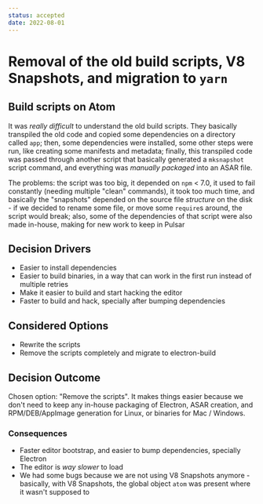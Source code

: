 ```yaml
---
status: accepted
date: 2022-08-01
---
```

# Removal of the old build scripts, V8 Snapshots, and migration to `yarn`

## Build scripts on Atom

It was _really difficult_ to understand the old build scripts. They basically
transpiled the old code and copied some dependencies on a directory called
`app`; then, some dependencies were installed, some other steps were run, like
creating some manifests and metadata; finally, this transpiled code was passed
through another script that basically generated a `mksnapshot` script command,
and everything was _manually packaged_ into an ASAR file.

The problems: the script was too big, it depended on `npm` < 7.0, it used to
fail constantly (needing multiple "clean" commands), it took too much time, and
basically the "snapshots" depended on the source file _structure_ on the disk -
if we decided to rename some file, or move some `require`s around, the script
would break; also, some of the dependencies of that script were also made
in-house, making for new work to keep in Pulsar

## Decision Drivers

* Easier to install dependencies
* Easier to build binaries, in a way that can work in the first run instead
of multiple retries
* Make it easier to build and start hacking the editor
* Faster to build and hack, specially after bumping dependencies

## Considered Options

* Rewrite the scripts
* Remove the scripts completely and migrate to electron-build

## Decision Outcome

Chosen option: "Remove the scripts". It makes things easier because we don't
need to keep any in-house packaging of Electron, ASAR creation, and
RPM/DEB/AppImage generation for Linux, or binaries for Mac / Windows.

### Consequences

* Faster editor bootstrap, and easier to bump dependencies, specially Electron
* The editor is _way slower_ to load
* We had some bugs because we are not using V8 Snapshots anymore - basically,
with V8 Snapshots, the global object `atom` was present where it wasn't supposed
to
